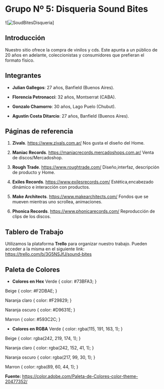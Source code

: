 # Grupo Nº 5: Disqueria Sound Bites

![![SoudBitesDisqueria](https://user-images.githubusercontent.com/108841314/192066839-bfbc23e9-b37b-42db-962c-ebf91164a5dc.jpg)]


## Introducción
Nuestro sitio ofrece la compra de vinilos y cds. Este apunta a un público de 20 años en adelante, coleccionistas y consumidores que prefieran el formato físico.


## Integrantes

* **Julian Gallegos**: 27 años, Banfield (Buenos Aires).

* **Florencia Petronacci**: 32 años, Montserrat (CABA).  

* **Gonzalo Chamorro**: 30 años, Lago Puelo (Chubut).

* **Agustin Costa Ditarcio**: 27 años, Banfield (Buenos Aires).



## Páginas de referencia

1. **Zivals**. https://www.zivals.com.ar/ Nos gusta el diseño del Home.

2. **Maniac Records**. https://maniacrecords.mercadoshops.com.ar/ Venta de discos/Mercadoshop.

3. **Rough Trade**. https://www.roughtrade.com/ Diseño,interfaz, descripción de producto y Home.

4. **Exiles Records**. https://www.exilesrecords.com/ Estética,encabezado dinámico e interacción con productos. 

5. **Make Architects**. https://www.makearchitects.com/ Fondos que se mueven mientras uno scrollea, animaciones.

6. **Phonica Records**. https://www.phonicarecords.com/ Reproducción de clips de los discos.



## Tablero de Trabajo

Utilizamos la plataforma **Trello** para organizar nuestro trabajo. Pueden acceder a la misma en el siguiente link:
https://trello.com/b/3G5NSJfJ/sound-bites

## Paleta de Colores

* **Colores en Hex**
Verde { color: #73BFA3; } 

Beige { color: #F2DBAE; }

Naranja claro { color: #F29829; }

Naranja oscuro { color: #D9631E; }

Marron { color: #593C2C; }

* **Colores en RGBA**
Verde { color: rgba(115, 191, 163, 1); }

Beige { color: rgba(242, 219, 174, 1); }

Naranja claro { color: rgba(242, 152, 41, 1); }

Naranja oscuro { color: rgba(217, 99, 30, 1); }

Marron { color: rgba(89, 60, 44, 1); } 

**Fuente:** https://color.adobe.com/Paleta-de-Colores-color-theme-20477352/
